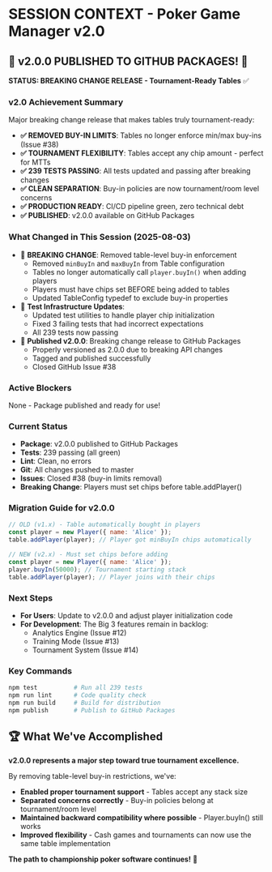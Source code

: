 # SESSION CONTEXT - Poker Game Manager v2.0

## 🎉 v2.0.0 PUBLISHED TO GITHUB PACKAGES! 🚀

**STATUS: BREAKING CHANGE RELEASE - Tournament-Ready Tables** ✅

### **v2.0 Achievement Summary**
Major breaking change release that makes tables truly tournament-ready:
- **✅ REMOVED BUY-IN LIMITS**: Tables no longer enforce min/max buy-ins (Issue #38)
- **✅ TOURNAMENT FLEXIBILITY**: Tables accept any chip amount - perfect for MTTs
- **✅ 239 TESTS PASSING**: All tests updated and passing after breaking changes
- **✅ CLEAN SEPARATION**: Buy-in policies are now tournament/room level concerns
- **✅ PRODUCTION READY**: CI/CD pipeline green, zero technical debt
- **✅ PUBLISHED**: v2.0.0 available on GitHub Packages

### **What Changed in This Session (2025-08-03)**
- 🚨 **BREAKING CHANGE**: Removed table-level buy-in enforcement
  - Removed `minBuyIn` and `maxBuyIn` from Table configuration
  - Tables no longer automatically call `player.buyIn()` when adding players
  - Players must have chips set BEFORE being added to tables
  - Updated TableConfig typedef to exclude buy-in properties
- 🔧 **Test Infrastructure Updates**:
  - Updated test utilities to handle player chip initialization
  - Fixed 3 failing tests that had incorrect expectations
  - All 239 tests now passing
- 🚀 **Published v2.0.0**: Breaking change release to GitHub Packages
  - Properly versioned as 2.0.0 due to breaking API changes
  - Tagged and published successfully
  - Closed GitHub Issue #38

### **Active Blockers**
None - Package published and ready for use!

### **Current Status**
- **Package**: v2.0.0 published to GitHub Packages
- **Tests**: 239 passing (all green)
- **Lint**: Clean, no errors  
- **Git**: All changes pushed to master
- **Issues**: Closed #38 (buy-in limits removal)
- **Breaking Change**: Players must set chips before table.addPlayer()

### **Migration Guide for v2.0.0**
```javascript
// OLD (v1.x) - Table automatically bought in players
const player = new Player({ name: 'Alice' });
table.addPlayer(player); // Player got minBuyIn chips automatically

// NEW (v2.x) - Must set chips before adding
const player = new Player({ name: 'Alice' });
player.buyIn(50000); // Tournament starting stack
table.addPlayer(player); // Player joins with their chips
```

### **Next Steps**
- **For Users**: Update to v2.0.0 and adjust player initialization code
- **For Development**: The Big 3 features remain in backlog:
  - Analytics Engine (Issue #12)
  - Training Mode (Issue #13)
  - Tournament System (Issue #14)

### **Key Commands**
```bash
npm test          # Run all 239 tests
npm run lint      # Code quality check  
npm run build     # Build for distribution
npm publish       # Publish to GitHub Packages
```

## 🏆 What We've Accomplished

**v2.0.0 represents a major step toward true tournament excellence.** 

By removing table-level buy-in restrictions, we've:
- **Enabled proper tournament support** - Tables accept any stack size
- **Separated concerns correctly** - Buy-in policies belong at tournament/room level
- **Maintained backward compatibility where possible** - Player.buyIn() still works
- **Improved flexibility** - Cash games and tournaments can now use the same table implementation

**The path to championship poker software continues!** 🎯